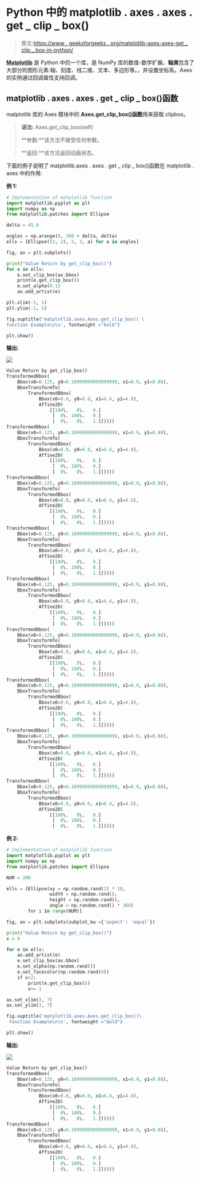 # Python 中的 matplotlib . axes . axes . get _ clip _ box()

> 原文:[https://www . geeksforgeeks . org/matplotlib-axes-axes-get _ clip _ box-in-python/](https://www.geeksforgeeks.org/matplotlib-axes-axes-get_clip_box-in-python/)

**[Matplotlib](https://www.geeksforgeeks.org/python-introduction-matplotlib/)** 是 Python 中的一个库，是 NumPy 库的数值-数学扩展。**轴类**包含了大部分的图形元素:轴、刻度、线二维、文本、多边形等。，并设置坐标系。Axes 的实例通过回调属性支持回调。

## matplotlib . axes . axes . get _ clip _ box()函数

matplotlib 库的 Axes 模块中的 **Axes.get_clip_box()函数**用来获取 clipbox。

> **语法:** Axes.get_clip_box(self)
> 
> **参数:**该方法不接受任何参数。
> 
> **返回:**该方法返回动画状态。

下面的例子说明了 matplotlib.axes . axes . get _ clip _ box()函数在 matplotlib . axes 中的作用:

**例 1:**

```py
# Implementation of matplotlib function
import matplotlib.pyplot as plt
import numpy as np
from matplotlib.patches import Ellipse

delta = 45.0

angles = np.arange(0, 360 + delta, delta)
ells = [Ellipse((2, 2), 5, 2, a) for a in angles]

fig, ax = plt.subplots()

print("Value Return by get_clip_box()")
for e in ells:
    e.set_clip_box(ax.bbox)
    print(e.get_clip_box())
    e.set_alpha(0.1)
    ax.add_artist(e)

plt.xlim(-1, 5)
plt.ylim(-1, 5)

fig.suptitle('matplotlib.axes.Axes.get_clip_box() \
function Example\n\n', fontweight ="bold")

plt.show()
```

**输出:**

![](img/fb9fdbd52f2c4fd0db18627bd3769dfa.png)

```py
Value Return by get_clip_box()
TransformedBbox(
    Bbox(x0=0.125, y0=0.10999999999999999, x1=0.9, y1=0.88),
    BboxTransformTo(
        TransformedBbox(
            Bbox(x0=0.0, y0=0.0, x1=6.4, y1=4.8),
            Affine2D(
                [[100\.   0\.   0.]
                 [  0\. 100\.   0.]
                 [  0\.   0\.   1.]]))))
TransformedBbox(
    Bbox(x0=0.125, y0=0.10999999999999999, x1=0.9, y1=0.88),
    BboxTransformTo(
        TransformedBbox(
            Bbox(x0=0.0, y0=0.0, x1=6.4, y1=4.8),
            Affine2D(
                [[100\.   0\.   0.]
                 [  0\. 100\.   0.]
                 [  0\.   0\.   1.]]))))
TransformedBbox(
    Bbox(x0=0.125, y0=0.10999999999999999, x1=0.9, y1=0.88),
    BboxTransformTo(
        TransformedBbox(
            Bbox(x0=0.0, y0=0.0, x1=6.4, y1=4.8),
            Affine2D(
                [[100\.   0\.   0.]
                 [  0\. 100\.   0.]
                 [  0\.   0\.   1.]]))))
TransformedBbox(
    Bbox(x0=0.125, y0=0.10999999999999999, x1=0.9, y1=0.88),
    BboxTransformTo(
        TransformedBbox(
            Bbox(x0=0.0, y0=0.0, x1=6.4, y1=4.8),
            Affine2D(
                [[100\.   0\.   0.]
                 [  0\. 100\.   0.]
                 [  0\.   0\.   1.]]))))
TransformedBbox(
    Bbox(x0=0.125, y0=0.10999999999999999, x1=0.9, y1=0.88),
    BboxTransformTo(
        TransformedBbox(
            Bbox(x0=0.0, y0=0.0, x1=6.4, y1=4.8),
            Affine2D(
                [[100\.   0\.   0.]
                 [  0\. 100\.   0.]
                 [  0\.   0\.   1.]]))))
TransformedBbox(
    Bbox(x0=0.125, y0=0.10999999999999999, x1=0.9, y1=0.88),
    BboxTransformTo(
        TransformedBbox(
            Bbox(x0=0.0, y0=0.0, x1=6.4, y1=4.8),
            Affine2D(
                [[100\.   0\.   0.]
                 [  0\. 100\.   0.]
                 [  0\.   0\.   1.]]))))
TransformedBbox(
    Bbox(x0=0.125, y0=0.10999999999999999, x1=0.9, y1=0.88),
    BboxTransformTo(
        TransformedBbox(
            Bbox(x0=0.0, y0=0.0, x1=6.4, y1=4.8),
            Affine2D(
                [[100\.   0\.   0.]
                 [  0\. 100\.   0.]
                 [  0\.   0\.   1.]]))))
TransformedBbox(
    Bbox(x0=0.125, y0=0.10999999999999999, x1=0.9, y1=0.88),
    BboxTransformTo(
        TransformedBbox(
            Bbox(x0=0.0, y0=0.0, x1=6.4, y1=4.8),
            Affine2D(
                [[100\.   0\.   0.]
                 [  0\. 100\.   0.]
                 [  0\.   0\.   1.]]))))
TransformedBbox(
    Bbox(x0=0.125, y0=0.10999999999999999, x1=0.9, y1=0.88),
    BboxTransformTo(
        TransformedBbox(
            Bbox(x0=0.0, y0=0.0, x1=6.4, y1=4.8),
            Affine2D(
                [[100\.   0\.   0.]
                 [  0\. 100\.   0.]
                 [  0\.   0\.   1.]]))))

```

**例 2:**

```py
# Implementation of matplotlib function
import matplotlib.pyplot as plt
import numpy as np
from matplotlib.patches import Ellipse

NUM = 200

ells = [Ellipse(xy = np.random.rand(2) * 10,
                width = np.random.rand(),
                height = np.random.rand(),
                angle = np.random.rand() * 360)
        for i in range(NUM)]

fig, ax = plt.subplots(subplot_kw ={'aspect': 'equal'})

print("Value Return by get_clip_box()")
x = 0

for e in ells:
    ax.add_artist(e)
    e.set_clip_box(ax.bbox)
    e.set_alpha(np.random.rand())
    e.set_facecolor(np.random.rand(4))
    if x<2:
        print(e.get_clip_box())
        x+= 1

ax.set_xlim(3, 7)
ax.set_ylim(3, 7)

fig.suptitle('matplotlib.axes.Axes.get_clip_box()\
 function Example\n\n', fontweight ="bold")

plt.show()
```

**输出:**

![](img/167cd5aa132150c5354d7cd2f02200d1.png)

```py
Value Return by get_clip_box()
TransformedBbox(
    Bbox(x0=0.125, y0=0.10999999999999999, x1=0.9, y1=0.88),
    BboxTransformTo(
        TransformedBbox(
            Bbox(x0=0.0, y0=0.0, x1=6.4, y1=4.8),
            Affine2D(
                [[100\.   0\.   0.]
                 [  0\. 100\.   0.]
                 [  0\.   0\.   1.]]))))
TransformedBbox(
    Bbox(x0=0.125, y0=0.10999999999999999, x1=0.9, y1=0.88),
    BboxTransformTo(
        TransformedBbox(
            Bbox(x0=0.0, y0=0.0, x1=6.4, y1=4.8),
            Affine2D(
                [[100\.   0\.   0.]
                 [  0\. 100\.   0.]
                 [  0\.   0\.   1.]]))))

```